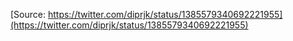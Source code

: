 [Source: https://twitter.com/diprjk/status/1385579340692221955](https://twitter.com/diprjk/status/1385579340692221955)